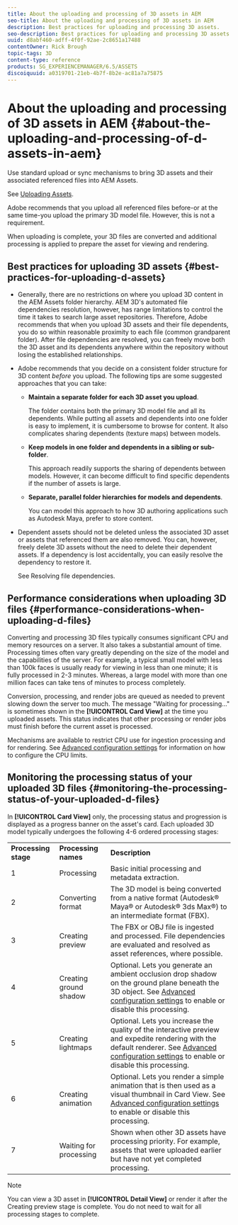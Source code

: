 ```yaml
---
title: About the uploading and processing of 3D assets in AEM
seo-title: About the uploading and processing of 3D assets in AEM
description: Best practices for uploading and processing 3D assets.
seo-description: Best practices for uploading and processing 3D assets.
uuid: d8abf460-adff-4f0f-92ae-2c8651a17488
contentOwner: Rick Brough
topic-tags: 3D
content-type: reference
products: SG_EXPERIENCEMANAGER/6.5/ASSETS
discoiquuid: a0319701-21eb-4b7f-8b2e-ac81a7a75875
---
```


# About the uploading and processing of 3D assets in AEM {#about-the-uploading-and-processing-of-d-assets-in-aem}

Use standard upload or sync mechanisms to bring 3D assets and their associated referenced files into AEM Assets.

See [Uploading Assets](managing-assets-touch-ui.md#uploading-assets).

Adobe recommends that you upload all referenced files before-or at the same time-you upload the primary 3D model file. However, this is not a requirement.

When uploading is complete, your 3D files are converted and additional processing is applied to prepare the asset for viewing and rendering.

## Best practices for uploading 3D assets {#best-practices-for-uploading-d-assets}

* Generally, there are no restrictions on where you upload 3D content in the AEM Assets folder hierarchy. AEM 3D's automated file dependencies resolution, however, has range limitations to control the time it takes to search large asset repositories. Therefore, Adobe recommends that when you upload 3D assets and their file dependents, you do so within reasonable proximity to each file (common grandparent folder). After file dependencies are resolved, you can freely move both the 3D asset and its dependents anywhere within the repository without losing the established relationships.
* Adobe recommends that you decide on a consistent folder structure for 3D content *before* you upload. The following tips are some suggested approaches that you can take:

    * **Maintain a separate folder for each 3D asset you upload**.

      The folder contains both the primary 3D model file and all its dependents. While putting all assets and dependents into one folder is easy to implement, it is cumbersome to browse for content. It also complicates sharing dependents (texture maps) between models.

    * **Keep models in one folder and dependents in a sibling or sub-folder**.

      This approach readily supports the sharing of dependents between models. However, it can become difficult to find specific dependents if the number of assets is large.

    * **Separate, parallel folder hierarchies for models and dependents**.

      You can model this approach to how 3D authoring applications such as Autodesk Maya, prefer to store content.

* Dependent assets should not be deleted unless the associated 3D asset or assets that referenced them are also removed. You can, however, freely delete 3D assets without the need to delete their dependent assets. If a dependency is lost accidentally, you can easily resolve the dependency to restore it.

  See Resolving file dependencies.

## Performance considerations when uploading 3D files {#performance-considerations-when-uploading-d-files}

Converting and processing 3D files typically consumes significant CPU and memory resources on a server. It also takes a substantial amount of time. Processing times often vary greatly depending on the size of the model and the capabilities of the server. For example, a typical small model with less than 100k faces is usually ready for viewing in less than one minute; it is fully processed in 2-3 minutes. Whereas, a large model with more than one million faces can take tens of minutes to process completely.

Conversion, processing, and render jobs are queued as needed to prevent slowing down the server too much. The message "Waiting for processing..." is sometimes shown in the **[!UICONTROL Card View]** at the time you uploaded assets. This status indicates that other processing or render jobs must finish before the current asset is processed.

Mechanisms are available to restrict CPU use for ingestion processing and for rendering. See [Advanced configuration settings](advanced-config-3d.md) for information on how to configure the CPU limits.

## Monitoring the processing status of your uploaded 3D files {#monitoring-the-processing-status-of-your-uploaded-d-files}

In **[!UICONTROL Card View]** only, the processing status and progression is displayed as a progress banner on the asset's card. Each uploaded 3D model typically undergoes the following 4-6 ordered processing stages:

<table>
 <tbody>
  <tr>
   <td><strong>Processing stage</strong><br /> </td>
   <td><strong>Processing names</strong></td>
   <td><strong>Description</strong></td>
  </tr>
  <tr>
   <td>1</td>
   <td>Processing</td>
   <td>Basic initial processing and metadata extraction.</td>
  </tr>
  <tr>
   <td>2</td>
   <td>Converting format</td>
   <td>The 3D model is being converted from a native format (Autodesk® Maya® or Autodesk® 3ds Max®) to an intermediate format (FBX).</td>
  </tr>
  <tr>
   <td>3</td>
   <td>Creating preview</td>
   <td>The FBX or OBJ file is ingested and processed. File dependencies are evaluated and resolved as asset references, where possible.</td>
  </tr>
  <tr>
   <td>4</td>
   <td>Creating ground shadow</td>
   <td>Optional. Lets you generate an ambient occlusion drop shadow on the ground plane beneath the 3D object. See <a href="/help/assets/advanced-config-3d.md">Advanced configuration settings</a> to enable or disable this processing.</td>
  </tr>
  <tr>
   <td>5<br /> </td>
   <td>Creating lightmaps</td>
   <td>Optional. Lets you increase the quality of the interactive preview and expedite rendering with the default renderer. See <a href="/help/assets/advanced-config-3d.md">Advanced configuration settings</a> to enable or disable this processing.</td>
  </tr>
  <tr>
   <td>6<br /> </td>
   <td>Creating animation</td>
   <td>Optional. Lets you render a simple animation that is then used as a visual thumbnail in Card View. See <a href="/help/assets/advanced-config-3d.md">Advanced configuration settings</a> to enable or disable this processing.</td>
  </tr>
  <tr>
   <td>7<br /> </td>
   <td>Waiting for processing</td>
   <td>Shown when other 3D assets have processing priority. For example, assets that were uploaded earlier but have not yet completed processing.</td>
  </tr>
 </tbody>
</table>

>[!NOTE]
>
>You can view a 3D asset in **[!UICONTROL Detail View]** or render it after the Creating preview stage is complete. You do not need to wait for all processing stages to complete.

